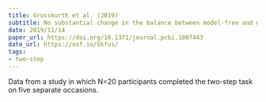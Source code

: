 ```yaml
---
title: Grosskurth et al. (2019)
subtitle: No substantial change in the balance between model-free and model-based control via training on the two-step task
date: 2019/11/14
paper_url: https://doi.org/10.1371/journal.pcbi.1007443
date_url: https://osf.io/5kfus/
tags:
- two-step
---
```


Data from a study in which N=20 participants completed the two-step task on five separate occasions.
